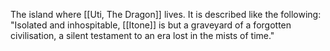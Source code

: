 The island where [[Uti, The Dragon]] lives. It is described like the following: "Isolated and inhospitable, [[Itone]] is but a graveyard of a forgotten civilisation, a silent testament to an era lost in the mists of time."